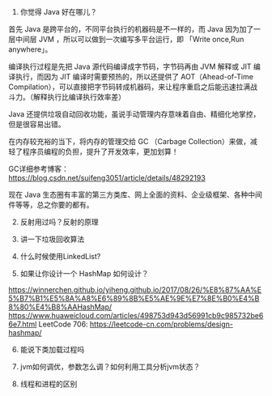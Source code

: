 1. 你觉得 Java 好在哪儿？

首先 Java 是跨平台的，不同平台执行的机器码是不一样的，而 Java 因为加了一层中间层 JVM ，所以可以做到一次编写多平台运行，即 「Write once,Run anywhere」。

编译执行过程是先把 Java 源代码编译成字节码，字节码再由 JVM 解释或 JIT 编译执行，而因为 JIT 编译时需要预热的，所以还提供了 AOT（Ahead-of-Time Compilation），可以直接把字节码转成机器码，来让程序重启之后能迅速拉满战斗力。（解释执行比编译执行效率差）

Java 还提供垃圾自动回收功能，虽说手动管理内存意味着自由、精细化地掌控，但是很容易出错。

在内存较充裕的当下，将内存的管理交给 GC （Carbage Collection）来做，减轻了程序员编程的负担，提升了开发效率，更加划算！

GC详细参考博客：https://blog.csdn.net/suifeng3051/article/details/48292193

现在 Java 生态圈有丰富的第三方类库、网上全面的资料、企业级框架、各种中间件等等，总之你要的都有。

2. 反射用过吗？反射的原理


3. 讲一下垃圾回收算法


4. 什么时候使用LinkedList?


5. 如果让你设计一个 HashMap 如何设计？

https://winnerchen.github.io/yiheng.github.io/2017/08/26/%E8%87%AA%E5%B7%B1%E5%8A%A8%E6%89%8B%E5%AE%9E%E7%8E%B0%E4%B8%80%E4%B8%AAHashMap/
https://www.huaweicloud.com/articles/498753d943d56991cb9c985732be66e7.html
LeetCode 706: https://leetcode-cn.com/problems/design-hashmap/




6. 能说下类加载过程吗


7. jvm如何调优，参数怎么调？如何利用工具分析jvm状态？


8. 线程和进程的区别


